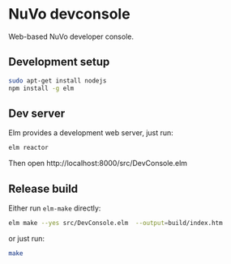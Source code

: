 NuVo devconsole
===============

Web-based NuVo developer console.

## Development setup

```sh
sudo apt-get install nodejs
npm install -g elm
```

## Dev server

Elm provides a development web server, just run:

```sh
elm reactor
```

Then open http://localhost:8000/src/DevConsole.elm

## Release build

Either run `elm-make` directly:

```sh
elm make --yes src/DevConsole.elm  --output=build/index.htm
```

or just run:

```sh
make
```

